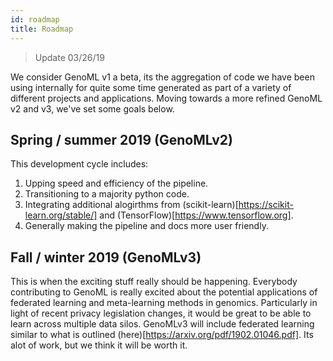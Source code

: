 ```yaml
---
id: roadmap
title: Roadmap  
---
```


> Update 03/26/19

We consider GenoML v1 a beta, its the aggregation of code we have been using internally for quite some time generated as part of a variety of different projects and applications. Moving towards a more refined GenoML v2 and v3, we've set some goals below. 

## Spring / summer 2019 (GenoMLv2)
This development cycle includes:
1. Upping speed and efficiency of the pipeline.
2. Transitioning to a majority python code.
3. Integrating additional alogirthms from (scikit-learn)[https://scikit-learn.org/stable/] and (TensorFlow)[https://www.tensorflow.org].
4. Generally making the pipeline and docs more user friendly.

## Fall /  winter 2019 (GenoMLv3)
This is when the exciting stuff really should be happening.
Everybody contributing to GenoML is really excited about the potential applications of federated learning and meta-learning methods in genomics. 
Particularly in light of recent privacy legislation changes, it would be great to be able to learn across multiple data silos.
GenoMLv3 will include federated learning similar to what is outlined (here)[https://arxiv.org/pdf/1902.01046.pdf]. Its alot of work, but we think it will be worth it.

